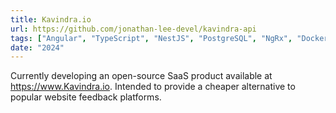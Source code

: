 ```yaml
---
title: Kavindra.io
url: https://github.com/jonathan-lee-devel/kavindra-api
tags: ["Angular", "TypeScript", "NestJS", "PostgreSQL", "NgRx", "Docker"]
date: "2024"
---
```


Currently developing an open-source SaaS product available at https://www.Kavindra.io.
Intended to provide a cheaper alternative to popular website feedback platforms.
